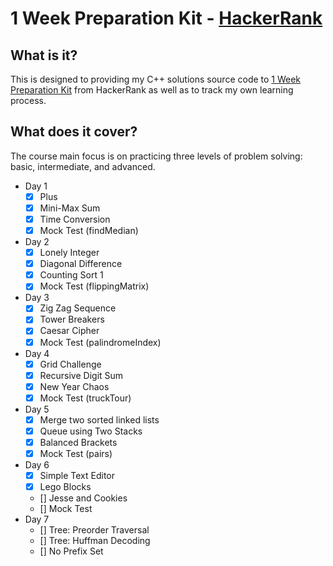 # 1 Week Preparation Kit - [HackerRank](https://www.hackerrank.com/ "HackerRank")

## What is it?
This is designed to providing my C++ solutions source code to [1 Week Preparation Kit](https://www.hackerrank.com/interview/preparation-kits/one-week-preparation-kit/one-week-day-one/challenges "1 Week Preparation Kit") from HackerRank as well as to track my own learning process.

## What does it cover?
The course main focus is on practicing three levels of problem solving: basic, intermediate, and advanced.

- Day 1
	- [x] Plus
	- [x] Mini-Max Sum
	- [x] Time Conversion
	- [x] Mock Test (findMedian)
- Day 2
	- [x] Lonely Integer
	- [x] Diagonal Difference
	- [x] Counting Sort 1
	- [x] Mock Test (flippingMatrix)
- Day 3
	- [x] Zig Zag Sequence
	- [x] Tower Breakers
	- [x] Caesar Cipher
	- [x] Mock Test (palindromeIndex)
- Day 4
	- [x] Grid Challenge
	- [x] Recursive Digit Sum
	- [x] New Year Chaos
	- [x] Mock Test (truckTour)
- Day 5
	- [x] Merge two sorted linked lists
	- [x] Queue using Two Stacks
	- [x] Balanced Brackets
	- [x] Mock Test (pairs)
- Day 6
	- [x] Simple Text Editor
	- [x] Lego Blocks
	- [] Jesse and Cookies
	- [] Mock Test
- Day 7
	- [] Tree: Preorder Traversal
	- [] Tree: Huffman Decoding
	- [] No Prefix Set
